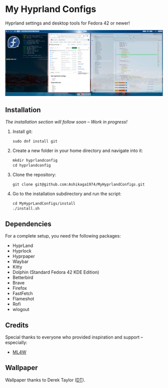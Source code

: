 # My Hyprland Configs

Hyprland settings and desktop tools for Fedora 42 or newer!

![Hyprland Screenshot](assets/20251026_080132_2025-10-26_07-58.png)

## Installation

*The installation section will follow soon – Work in progress!*

1. Install git:
    ```
    sudo dnf install git
    ```

2. Create a new folder in your home directory and navigate into it:
    ```
    mkdir hyprlandconfig
    cd hyprlandconfig
    ```

3. Clone the repository:
    ```
    git clone git@github.com:Ashikaga1974/MyHyprlandConfigs.git
    ```

4. Go to the installation subdirectory and run the script:
    ```
    cd MyHyprLandConfigs/install
    ./install.sh
    ```

## Dependencies

For a complete setup, you need the following packages:

- HyprLand
- Hyprlock
- Hyprpaper
- Waybar
- Kitty
- Dolphin (Standard Fedora 42 KDE Edition)
- Betterbird
- Brave
- Firefox
- FastFetch
- Flameshot
- Rofi
- wlogout

## Credits

Special thanks to everyone who provided inspiration and support – especially:

- [ML4W](https://www.ml4w.com/https:/)

## Wallpaper

Wallpaper thanks to Derek Taylor ([DT](https://gitlab.com/dwt1)).
